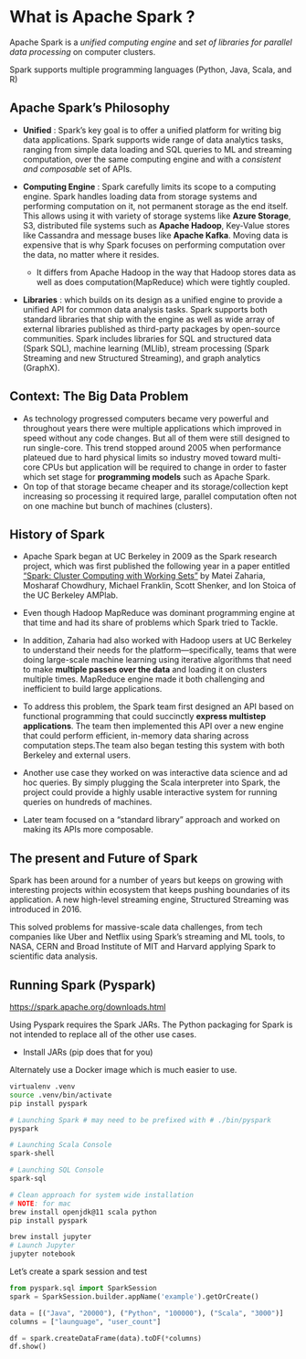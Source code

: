 # What is Apache Spark ?

Apache Spark is a *unified computing engine* and *set of libraries for parallel data processing* on computer clusters.

Spark supports multiple programming languages (Python, Java, Scala, and R)

## Apache Spark’s Philosophy

- **Unified** : Spark’s key goal is to offer a unified platform for writing big data applications. Spark supports wide range of data analytics tasks, ranging from simple data loading and SQL queries to ML and streaming computation, over the same computing engine and with a *consistent and composable* set of APIs.
- **Computing Engine** : Spark carefully limits its scope to a computing engine. Spark handles loading data from storage systems and performing computation on it, not permanent storage as the end itself. This allows using it with variety of storage systems like **Azure Storage**, S3, distributed file systems such as **Apache Hadoop**, Key-Value stores like Cassandra and message buses like **Apache Kafka**. Moving data is expensive that is why Spark focuses on performing computation over the data, no matter where it resides.
  - It differs from Apache Hadoop in the way that Hadoop stores data as well as does computation(MapReduce) which were tightly coupled.

- **Libraries** : which builds on its design as a unified engine to provide a unified API for common data analysis tasks. Spark supports both standard libraries that ship with the engine as well as wide array of external libraries published as third-party packages by open-source communities. Spark includes libraries for SQL and structured data (Spark SQL), machine learning (MLlib), stream processing (Spark Streaming and new Structured Streaming), and graph analytics (GraphX).

## Context: The Big Data Problem

- As technology progressed computers became very powerful and throughout years there were multiple applications which improved in speed without any code changes. But all of them were still designed to run single-core. This trend stopped around 2005 when performance plateued due to hard physical limits so industry moved toward multi-core CPUs but application will be required to change in order to faster which set stage for **programming models** such as Apache Spark.
- On top of that storage became cheaper and its storage/collection kept increasing so processing it required large, parallel computation often not on one machine but bunch of machines (clusters).

## History of Spark

- Apache Spark began at UC Berkeley in 2009 as the Spark research project, which was first published the following year in a paper entitled [“Spark: Cluster Computing with Working Sets”](https://www.usenix.org/legacy/event/hotcloud10/tech/full_papers/Zaharia.pdf) by Matei Zaharia, Mosharaf Chowdhury, Michael Franklin, Scott Shenker, and Ion Stoica of the UC Berkeley AMPlab.
- Even though Hadoop MapReduce was dominant programming engine at that time and had its share of problems which Spark tried to Tackle.
- In addition, Zaharia had also worked with Hadoop users at UC Berkeley to understand their needs for the platform—specifically, teams that were  doing large-scale machine learning using iterative algorithms that need to make **multiple passes over the data** and loading it on clusters multiple times. MapReduce engine made it both challenging and inefficient to build large applications.

- To address this problem, the Spark team first designed an API based on functional programming that could succinctly **express multistep applications**. The team then implemented this API over a new engine that could perform efficient, in-memory data sharing across computation steps.The team also began testing this system with both Berkeley and external users.  
- Another use case they worked on was interactive data science and ad hoc queries. By simply plugging the Scala interpreter into Spark, the project could provide a highly usable interactive system for running queries on hundreds of machines.
- Later team focused on a “standard library” approach and worked on making its APIs more composable.

## The present and Future of Spark

Spark has been around for a number of years but keeps on growing with interesting projects within ecosystem that keeps pushing boundaries of its application. A new high-level streaming engine, Structured Streaming was introduced in 2016. 

This solved problems for massive-scale data challenges, from tech companies like Uber and Netflix using Spark’s streaming and ML tools, to NASA, CERN and Broad Institute of MIT and Harvard applying Spark to scientific data analysis.

## Running Spark (Pyspark)

https://spark.apache.org/downloads.html

Using Pyspark requires the Spark JARs. The Python packaging for Spark is not intended to replace all of the other use cases.

- Install JARs (pip does that for you)

Alternately use a Docker image which is much easier to use.

````bash
virtualenv .venv
source .venv/bin/activate
pip install pyspark

# Launching Spark # may need to be prefixed with # ./bin/pyspark
pyspark

# Launching Scala Console
spark-shell

# Launching SQL Console
spark-sql
````

````bash
# Clean approach for system wide installation
# NOTE: for mac
brew install openjdk@11 scala python
pip install pyspark

brew install jupyter
# Launch Jupyter
jupyter notebook
````

Let’s create a spark session and test

````python
from pyspark.sql import SparkSession
spark = SparkSession.builder.appName('example').getOrCreate()

data = [("Java", "20000"), ("Python", "100000"), ("Scala", "3000")]
columns = ["launguage", "user_count"]

df = spark.createDataFrame(data).toDF(*columns)
df.show()
````

